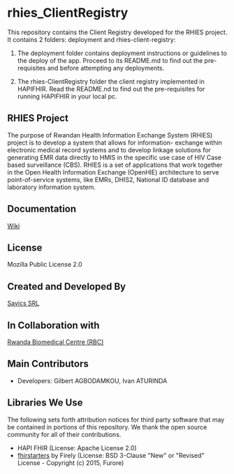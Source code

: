 # rhies_ClientRegistry
This repository contains the Client Registry developed for the RHIES project.
It contains 2 folders: deployment and rhies-client-registry:
1. The deployment folder contains deployment instructions or guidelines to the deploy of the app. 
    Proceed to its README.md to find out the pre-requisites and before attempting any deployments.

2. The rhies-ClientRegistry folder the client registry implemented in HAPIFHIR.
    Read the README.nd to find out the pre-requisites for running HAPIFHIR in your local pc.

## RHIES Project
The purpose of Rwandan Health Information Exchange System (RHIES) project is to develop a system that allows for information- exchange within electronic medical record systems and to develop linkage solutions for generating EMR data directly to HMIS in the specific use case of HIV Case based surveillance (CBS). RHIES is a set of applications that work together in the Open Health Information Exchange (OpenHIE) architecture to serve point-of-service systems, like EMRs, DHIS2, National ID database and laboratory information system.

## Documentation
[Wiki](https://github.com/savicsorg/rhies_ClientRegistry/wiki)

## License
Mozilla Public License 2.0

## Created and Developed By
[Savics SRL](https://savics.org)

## In Collaboration with
[Rwanda Biomedical Centre (RBC)](https://www.rbc.gov.rw/)

## Main Contributors
* Developers: Gilbert AGBODAMKOU, Ivan ATURINDA

## Libraries We Use
The following sets forth attribution notices for third party software that may be contained in portions of this repository. We thank the open source community for all of their contributions.

* HAPI FHIR (License: Apache License 2.0)
* [fhirstarters](https://github.com/FirelyTeam/fhirstarters) by Firely (License: BSD 3-Clause "New" or "Revised" License - Copyright (c) 2015, Furore)

